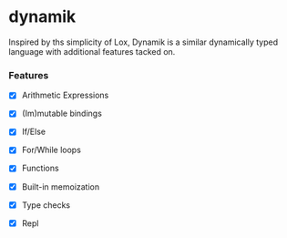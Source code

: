 # dynamik

Inspired by ths simplicity of Lox, Dynamik is a similar dynamically typed  language with additional features tacked on.  


### Features

- [x] Arithmetic Expressions 

- [x] (Im)mutable bindings 

- [x] If/Else

- [x] For/While loops

- [x] Functions 

- [x] Built-in memoization 

- [x] Type checks

- [x] Repl


